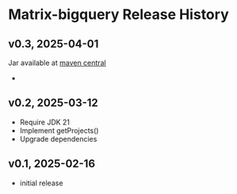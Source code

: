 # Matrix-bigquery Release History

## v0.3, 2025-04-01
Jar available at [maven central](https://repo1.maven.org/maven2/se/alipsa/matrix/matrix-bigquery/0.3/matrix-bigquery-0.3.jar)

-
## v0.2, 2025-03-12
- Require JDK 21
- Implement getProjects()
- Upgrade dependencies

## v0.1, 2025-02-16
- initial release